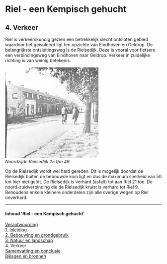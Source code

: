 # Riel - een Kempisch gehucht
## 4. Verkeer
Riel is verkeerskundig gezien een betrekkelijk slecht ontsloten gebied waardoor het geïsoleerd ligt ten opzichte van Eindhoven en Geldrop. De belangrijkste ontsluitingsweg is de Rielsedijk. Deze is vooral voor fietsers een verbindingsweg van Eindhoven naar Geldrop. Verkeer in zuidelijke richting is van weinig betekenis.

![Noordzijde Rielsedijk 25 t/m 49](images/noordzijde25-49.jpg)  
*Noordzijde Rielsedijk 25 t/m 49*

Op de Rielsedijk wordt wel hard gereden. Dit is mogelijk doordat de Rielsedijk buiten de bebouwde kom ligt en dus de maximum snelheid van 50 km hier niet geldt.
De Rielsedijk is verhard (asfalt) tot aan Riel 21 toe. De noord-zuidverbinding die de Rielsedijk kruist is verhard tot Riel 9. Behoudens enkele kleinere onderdelen zijn alle overige wegen op Riel onverhard.

---
#### Inhoud 'Riel - een Kempisch gehucht'
[Verantwoording](index)  
[1. Inleiding](1.inleiding)  
[2. Bebouwing en grondgebruik](2.bebouwing)  
[3. Natuur en landschap](3.natuur)  
4\. Verkeer  
[Samenvatting en conclusie](conclusie)  
[Bijlagen en bronnen](bijlagen)  
